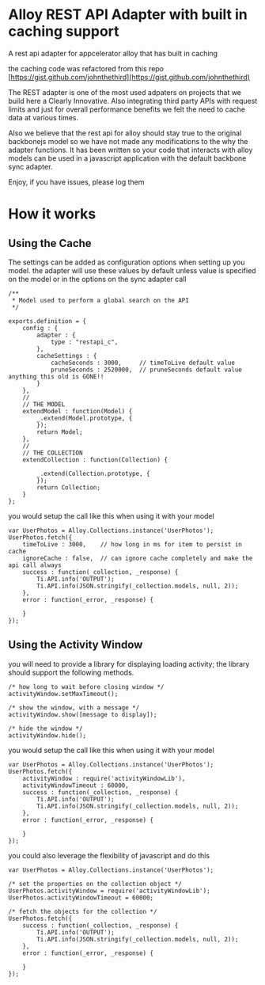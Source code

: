 Alloy REST API Adapter with built in caching support
=========================

A rest api adapter for appcelerator alloy that has built in caching

the caching code was refactored from this repo [https://gist.github.com/johnthethird](https://gist.github.com/johnthethird)


The REST adapter is one of the most used adpaters on projects that we build here a Clearly Innovative. Also integrating third party APIs with request limits and just for overall performance benefits we felt the need to cache data at various times.

Also we believe that the rest api for alloy should stay true to the original backbonejs model so we have not made any modifications to the why the adapter functions. It has been written so your code that interacts with alloy models can be used in a javascript application with the default backbone sync adapter.

Enjoy, if you have issues, please log them

How it works
=======

Using the Cache
-

The settings can be added as configuration options when setting up you model. the adapter will use these values by default unless value is specified on the model or in the options on the sync adapter call

    /**
     * Model used to perform a global search on the API
     */

    exports.definition = {
        config : {
            adapter : {
                type : "restapi_c",
            },
            cacheSettings : {
                cacheSeconds : 3000,     // timeToLive default value
                pruneSeconds : 2520000,  // pruneSeconds default value anything this old is GONE!!
            }
        },
        //
        // THE MODEL
        extendModel : function(Model) {
            _.extend(Model.prototype, {
            });
            return Model;
        },
        //
        // THE COLLECTION
        extendCollection : function(Collection) {

            _.extend(Collection.prototype, {
            });
            return Collection;
        }
    };


you would setup the call like this when using it with your model

    var UserPhotos = Alloy.Collections.instance('UserPhotos');
    UserPhotos.fetch({
        timeToLive : 3000,    // how long in ms for item to persist in cache
        ignoreCache : false,  // can ignore cache completely and make the api call always
        success : function(_collection, _response) {
            Ti.API.info('OUTPUT');
            Ti.API.info(JSON.stringify(_collection.models, null, 2));
        },
        error : function(_error, _response) {
    
        }
    });

Using the Activity Window
-

you will need to provide a library for displaying loading activity; the library should support the following methods.

    /* how long to wait before closing window */
    activityWindow.setMaxTimeout();
    
    /* show the window, with a message */ 
    activityWindow.show([message to display]);
    
    /* hide the window */
    activityWindow.hide();

you would setup the call like this when using it with your model

    var UserPhotos = Alloy.Collections.instance('UserPhotos');
    UserPhotos.fetch({
        activityWindow : require('activityWindowLib'),
        activityWindowTimeout : 60000,
        success : function(_collection, _response) {
            Ti.API.info('OUTPUT');
            Ti.API.info(JSON.stringify(_collection.models, null, 2));
        },
        error : function(_error, _response) {
    
        }
    });
    
you could also leverage the flexibility of javascript and do this

    var UserPhotos = Alloy.Collections.instance('UserPhotos');
    
    /* set the properties on the collection object */
    UserPhotos.activityWindow = require('activityWindowLib');
    UserPhotos.activityWindowTimeout = 60000;
    
    /* fetch the objects for the collection */
    UserPhotos.fetch({
        success : function(_collection, _response) {
            Ti.API.info('OUTPUT');
            Ti.API.info(JSON.stringify(_collection.models, null, 2));
        },
        error : function(_error, _response) {
    
        }
    });
